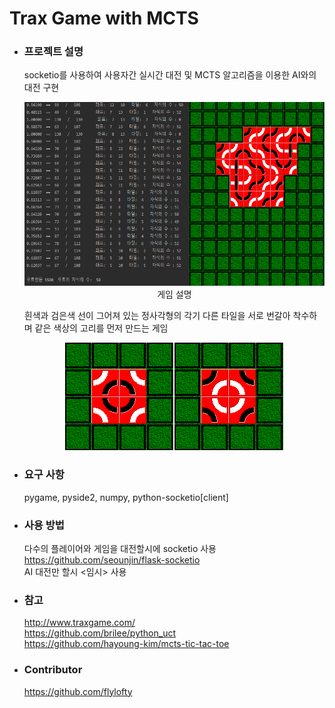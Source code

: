 # Trax Game with MCTS

+ ### 프로젝트 설명
  socketio를 사용하여 사용자간 실시간 대전 및 MCTS 알고리즘을 이용한 AI와의 대전 구현  
  <p align="center"><img src="/Tiles/title_ai.png" height="294px" width="537px></p>

+ ### 게임 설명
  흰색과 검은색 선이 그어져 있는 정사각형의 각기 다른 타일을 서로 번갈아 착수하며 같은 색상의 고리를 먼저 만드는 게임  
  <p align="center"><img src="/Tiles/title_merge.png"></p>
  
+ ### 요구 사항
  pygame, pyside2, numpy, python-socketio[client]  

+ ### 사용 방법
  다수의 플레이어와 게임을 대전할시에 socketio 사용 <https://github.com/seounjin/flask-socketio>    
  AI 대전만 할시 <임시> 사용
  
+ ### 참고
  <http://www.traxgame.com/>  
  <https://github.com/brilee/python_uct>  
  <https://github.com/hayoung-kim/mcts-tic-tac-toe>  

+ ### Contributor
  <https://github.com/flylofty>
  


